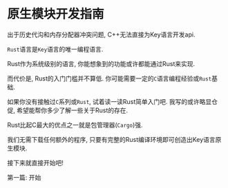 # 原生模块开发指南

出于历史代沟和内存分配器冲突问题, C++无法直接为Key语言开发api. 

`Rust`语言是`Key`语言的唯一编程语言. 

Rust作为系统级别的语言, 你能想象到的功能或许都能通过Rust来实现. 

而代价是, Rust的入门门槛并不算低. 你可能需要一定的`C`语言编程经验或`Rust`基础. 

如果你没有接触过`C`系列或`Rust`, 试着读一读<jmp to="/native/n.install">Rust简单入门</jmp>吧. 我写的或许略显仓促, 希望能帮你多少了解一些关于Rust的存在. 

Rust比起C最大的优点之一就是包管理器(`Cargo`)强. 

我们无需下载任何额外的程序, 只要有完整的Rust编译环境即可创造出Key语言原生模块. 

接下来就直接开始吧! 

第一篇: <jmp to="/native/1.start">开始</jmp>
